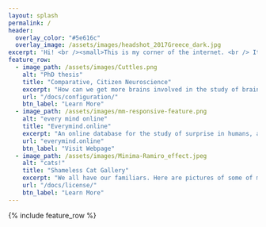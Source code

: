 ```yaml
---
layout: splash
permalink: /
header:
  overlay_color: "#5e616c"
  overlay_image: /assets/images/headshot_2017Greece_dark.jpg
excerpt: 'Hi! <br /><small>This is my corner of the internet. <br /> It is constantly under revision ^.^ <br /> <br /> If you would like to get in touch, <br />please email danbeekim at mit dot edu.<br /> <br /> <br />Some of my favorite things: <br />Blue Scholars<br /><a href="scubaphone.org">Scubaphone</a><br />Cuttlefish<br />Star Wars Parkour<br />Lt. Cmdr. Data<br />Flying<br /><br /><br />Thanks for visiting!<br /></small>{: .text-right}'
feature_row:
  - image_path: /assets/images/Cuttles.png
    alt: "PhD thesis"
    title: "Comparative, Citizen Neuroscience"
    excerpt: "How can we get more brains involved in the study of brains?"
    url: "/docs/configuration/"
    btn_label: "Learn More"
  - image_path: /assets/images/mm-responsive-feature.png
    alt: "every mind online"
    title: "Everymind.online"
    excerpt: "An online database for the study of surprise in humans, as part of an exhibit about the comparative study of intelligence at the Brighton Sea Life Center, July-August 2017"
    url: "everymind.online"
    btn_label: "Visit Webpage"
  - image_path: /assets/images/Minima-Ramiro_effect.jpeg
    alt: "cats!"
    title: "Shameless Cat Gallery"
    excerpt: "We all have our familiars. Here are pictures of some of mine. "
    url: "/docs/license/"
    btn_label: "Learn More"
---
```


{% include feature_row %}
